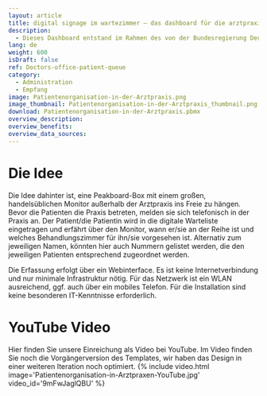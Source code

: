 ```yaml
---
layout: article
title: digital signage im wartezimmer ― das dashboard für die arztpraxis
description: 
  - Dieses Dashboard entstand im Rahmen des von der Bundesregierung Deutschland und sieben sozialen Initiativen organisierten WirVsVirus-Hackathons im März 2020 (wirvsvirushackathon.org). Dabei wurde ein Prozess entwickelt, mit dem Wartezeiten für Patienten in Arztpraxen nicht nur besser organisiert, sondern auch die gegenseitige Ansteckung weitestgehend vermieden wird, indem die Wartezimmer sozusagen ins Freie verlagert werden. Die Displaylösung kann die Wartenden  z. B. während Corona über einen Bildschirm vor der Praxis über ihre Termine zur Kenntnis setzen. Lade dir das Template herunter und gestalte dein maßgeschneidertes Dashboard mit den Datenquellen deiner Wahl.
lang: de
weight: 600
isDraft: false
ref: Doctors-office-patient-queue
category:
  - Administration
  - Empfang
image: Patientenorganisation-in-der-Arztpraxis.png
image_thumbnail: Patientenorganisation-in-der-Arztpraxis_thumbnail.png
download: Patientenorganisation-in-der-Arztpraxis.pbmx
overview_description:
overview_benefits:
overview_data_sources:
---
```

# Die Idee
Die Idee dahinter ist, eine Peakboard-Box mit einem großen, handelsüblichen Monitor außerhalb der Arztpraxis ins Freie zu hängen. Bevor die Patienten die Praxis betreten, melden sie sich telefonisch in der Praxis an. Der Patient/die Patientin wird in die digitale Warteliste eingetragen und erfährt über den Monitor, wann er/sie an der Reihe ist und welches Behandlungszimmer für ihn/sie vorgesehen ist. Alternativ zum jeweiligen Namen, könnten hier auch Nummern gelistet werden, die den jeweiligen Patienten entsprechend zugeordnet werden. 

Die Erfassung erfolgt über ein Webinterface. Es ist keine Internetverbindung und nur minimale Infrastruktur nötig. Für das Netzwerk ist ein WLAN ausreichend, ggf. auch über ein mobiles Telefon. Für die Installation sind keine besonderen IT-Kenntnisse erforderlich.


# YouTube Video
Hier finden Sie unsere Einreichung als Video bei YouTube. Im Video finden Sie noch die Vorgängerversion des Templates, wir haben das Design in einer weiteren Iteration noch optimiert. 
{% include video.html image='Patientenorganisation-in-Arztpraxen-YouTube.jpg' video_id='9mFwJaglQBU' %}
